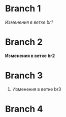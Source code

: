 # Branch 1

*Изменения в ветке br1*

# Branch 2

**Изменения в ветке br2**

# Branch 3

1. Изменения в ветке br3

# Branch 4